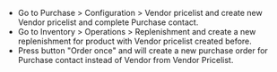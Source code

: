 - Go to Purchase \> Configuration \> Vendor pricelist and create new
  Vendor pricelist and complete Purchase contact.
- Go to Inventory \> Operations \> Replenishment and create a new
  replenishment for product with Vendor pricelist created before.
- Press button "Order once" and will create a new purchase order for
  Purchase contact instead of Vendor from Vendor Pricelist.
